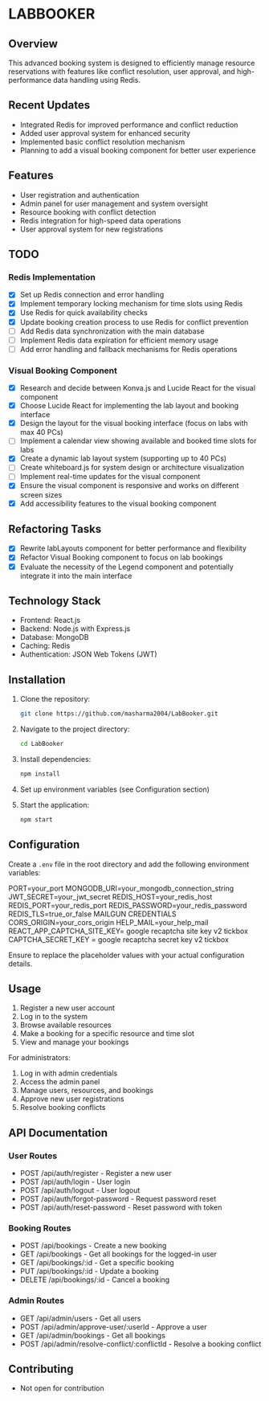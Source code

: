 # LABBOOKER

## Overview
This advanced booking system is designed to efficiently manage resource reservations with features like conflict resolution, user approval, and high-performance data handling using Redis.

## Recent Updates

- Integrated Redis for improved performance and conflict reduction
- Added user approval system for enhanced security
- Implemented basic conflict resolution mechanism
- Planning to add a visual booking component for better user experience

## Features

- User registration and authentication
- Admin panel for user management and system oversight
- Resource booking with conflict detection
- Redis integration for high-speed data operations
- User approval system for new registrations

## TODO

### Redis Implementation

- [x] Set up Redis connection and error handling
- [x] Implement temporary locking mechanism for time slots using Redis
- [x] Use Redis for quick availability checks
- [x] Update booking creation process to use Redis for conflict prevention
- [ ] Add Redis data synchronization with the main database
- [ ] Implement Redis data expiration for efficient memory usage
- [ ] Add error handling and fallback mechanisms for Redis operations

### Visual Booking Component

- [x] Research and decide between Konva.js and Lucide React for the visual component
- [x] Choose Lucide React for implementing the lab layout and booking interface
- [x] Design the layout for the visual booking interface (focus on labs with max 40 PCs)
- [ ] Implement a calendar view showing available and booked time slots for labs
- [x] Create a dynamic lab layout system (supporting up to 40 PCs)
- [ ] Create whiteboard.js for system design or architecture visualization
- [ ] Implement real-time updates for the visual component
- [x] Ensure the visual component is responsive and works on different screen sizes
- [x] Add accessibility features to the visual booking component

## Refactoring Tasks

- [x] Rewrite labLayouts component for better performance and flexibility
- [x] Refactor Visual Booking component to focus on lab bookings
- [x] Evaluate the necessity of the Legend component and potentially integrate it into the main interface

## Technology Stack

- Frontend: React.js
- Backend: Node.js with Express.js
- Database: MongoDB
- Caching: Redis
- Authentication: JSON Web Tokens (JWT)

## Installation

1. Clone the repository:

   ```bash
   git clone https://github.com/masharma2004/LabBooker.git
   ```

2. Navigate to the project directory:

   ```bash
   cd LabBooker
   ```

3. Install dependencies:

   ```bash
   npm install
   ```

4. Set up environment variables (see Configuration section)

5. Start the application:

   ```bash
   npm start
   ```

## Configuration

Create a `.env` file in the root directory and add the following environment variables:

PORT=your_port
MONGODB_URI=your_mongodb_connection_string
JWT_SECRET=your_jwt_secret
REDIS_HOST=your_redis_host
REDIS_PORT=your_redis_port
REDIS_PASSWORD=your_redis_password
REDIS_TLS=true_or_false
MAILGUN CREDENTIALS
CORS_ORIGIN=your_cors_origin
HELP_MAIL=your_help_mail
REACT_APP_CAPTCHA_SITE_KEY= google recaptcha site key v2 tickbox
CAPTCHA_SECRET_KEY = google recaptcha secret key v2 tickbox

Ensure to replace the placeholder values with your actual configuration details.

## Usage

1. Register a new user account
2. Log in to the system
3. Browse available resources
4. Make a booking for a specific resource and time slot
5. View and manage your bookings

For administrators:

1. Log in with admin credentials
2. Access the admin panel
3. Manage users, resources, and bookings
4. Approve new user registrations
5. Resolve booking conflicts

## API Documentation

### User Routes

- POST /api/auth/register - Register a new user
- POST /api/auth/login - User login
- POST /api/auth/logout - User logout
- POST /api/auth/forgot-password - Request password reset
- POST /api/auth/reset-password - Reset password with token

### Booking Routes

- POST /api/bookings - Create a new booking
- GET /api/bookings - Get all bookings for the logged-in user
- GET /api/bookings/:id - Get a specific booking
- PUT /api/bookings/:id - Update a booking
- DELETE /api/bookings/:id - Cancel a booking

### Admin Routes

- GET /api/admin/users - Get all users
- POST /api/admin/approve-user/:userId - Approve a user
- GET /api/admin/bookings - Get all bookings
- POST /api/admin/resolve-conflict/:conflictId - Resolve a booking conflict

## Contributing

- Not open for contribution
